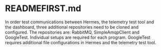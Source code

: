 ﻿# READMEFIRST.md

In order test communications between Hermes, the telemetry test tool and the dashboard, three additional repositories need to be cloned and configured. The repositories are: RabbitMQ, SimpleAmqpClient and GoogleTest. Individual setups are required for each program. GoogleTest requires additional file configurations in Hermes and the telemetry test tool. 

